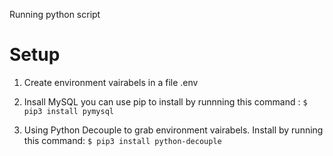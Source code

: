 Running python script 

Setup
=======
1. Create environment vairabels in a file .env

2. Insall MySQL you can use pip to install by runnning this command : `$ pip3 install pymysql`

3. Using Python Decouple to grab environment vairabels. Install by running this command: `$ pip3 install python-decouple` 
